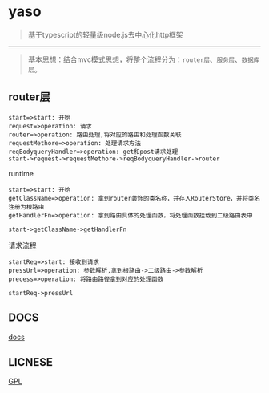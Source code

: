 # yaso 
>
>基于typescript的轻量级node.js去中心化http框架
>
---

> 基本思想：结合mvc模式思想，将整个流程分为：`router层`、`服务层`、`数据库层`。

## router层

```flow
start=>start: 开始
request=>operation: 请求
router=>operation: 路由处理,将对应的路由和处理函数关联
requestMethore=>operation: 处理请求方法
reqBodyqueryHandler=>operation: get和post请求处理
start->request->requestMethore->reqBodyqueryHandler->router
```

runtime

```flow
start=>start: 开始
getClassName=>operation: 拿到router装饰的类名称，并存入RouterStore，并将类名注册为根路由
getHandlerFn=>operation: 拿到路由具体的处理函数，将处理函数挂载到二级路由表中

start->getClassName->getHandlerFn

```

请求流程

```flow
startReq=>start: 接收到请求
pressUrl=>operation: 参数解析,拿到根路由->二级路由->参数解析
precess=>operation: 将路由路径拿到对应的处理函数

startReq->pressUrl
```

## DOCS
[docs](https://uporphyrio.github.io/yaso/)


## LICNESE

[GPL](LICENSE)






